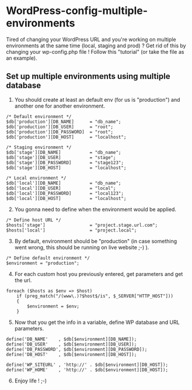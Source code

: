 # WordPress-config-multiple-environments
Tired of changing your WordPress URL and you're working on multiple environments at the same time (local, staging and prod) ? Get rid of this by changing your wp-config.php file ! Follow this "tutorial" (or take the file as an example).

## Set up multiple environments using multiple database
1. You should create at least an default env (for us is "production") and another one for another environment.
```
/* Default environment */
$db['production'][DB_NAME] 		= "db_name";
$db['production'][DB_USER] 		= "root";
$db['production'][DB_PASSWORD] 	= "root";
$db['production'][DB_HOST] 		= "localhost";

/* Staging environment */
$db['stage'][DB_NAME] 			= "db_name";
$db['stage'][DB_USER] 			= "stage";
$db['stage'][DB_PASSWORD] 		= "stage123";
$db['stage'][DB_HOST] 			= "localhost";

/* Local environment */
$db['local'][DB_NAME] 			= "db_name";
$db['local'][DB_USER] 			= "local";
$db['local'][DB_PASSWORD] 		= "local123";
$db['local'][DB_HOST] 			= "localhost";
```

2. You gonna need to define when the environment would be applied.
```
/* Define host URL */
$hosts['stage']					= "project.stage.url.com";
$hosts['local']					= "project.local";
```

3. By default, environment should be "production" (in case something went wrong, this should be running on live website ;-) ).
```
/* Define default environment */
$environment = "production";
```

4. For each custom host you previously entered, get parameters and get the url.
```
foreach ($hosts as $env => $host) 
	if (preg_match("/(www\.)?$host$/is", $_SERVER["HTTP_HOST"]))
	{
		$environment = $env;
	}
```

5. Now that you get the info in a variable, define WP database and URL parameters.
```
define('DB_NAME'	, $db[$environment][DB_NAME]);
define('DB_USER'	, $db[$environment][DB_USER]);
define('DB_PASSWORD', $db[$environment][DB_PASSWORD]);
define('DB_HOST'	, $db[$environment][DB_HOST]);

define('WP_SITEURL'	, 'http://' . $db[$environment][DB_HOST]);
define('WP_HOME'	, 'http://' . $db[$environment][DB_HOST]);
```

6. Enjoy life ! ;-)
